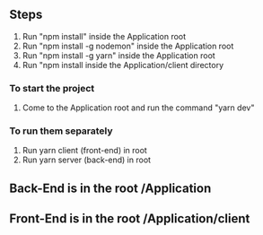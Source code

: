 ## Steps
1) Run "npm install" inside the Application  root
2) Run "npm install -g nodemon" inside the Application root
4) Run "npm install -g yarn" inside the Application root
3) Run "npm install inside the Application/client directory


### To start the project
1) Come to the Application root and run the command "yarn dev"

### To run them separately
1) Run yarn client (front-end) in root
2) Run yarn server (back-end) in root

## Back-End is in the root /Application
## Front-End is in the root /Application/client

